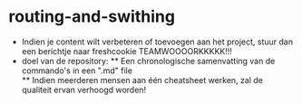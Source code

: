 # routing-and-swithing
  * Indien je content wilt verbeteren of toevoegen aan het project, stuur dan een berichtje naar freshcookie 
    TEAMWOOOORKKKKK!!! 
  * doel van de repository: 
  ** Een chronologische samenvatting van de commando's in een ".md" file  
  ** Indien meerderen mensen aan één cheatsheet werken, zal de qualiteit ervan verhoogd worden!
 
